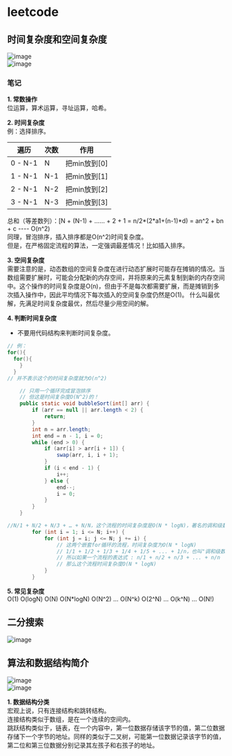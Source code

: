 # leetcode
## 时间复杂度和空间复杂度
![image](https://github.com/ZYJ-Group/Tanghy/assets/94824386/1ee46368-5159-4b77-8244-5f185aba2869)  
![image](https://github.com/ZYJ-Group/Tanghy/assets/94824386/cd46f995-04bd-4679-acff-48b1841c247c)  
### 笔记  

**1. 常数操作**  
位运算，算术运算，寻址运算，哈希。  

**2. 时间复杂度**  
例：选择排序。  

遍历 | 次数 | 作用
--- | --- | ---
0 - N-1 | N | 把min放到[0]
1 - N-1 | N-1 | 把min放到[1]
2 - N-1 | N-2 | 把min放到[2]
3 - N-1 | N-3 | 把min放到[3]  

总和（等差数列）：[N + (N-1) + …… + 2 + 1 = n/2*(2*a1+(n-1)*d) = an^2 + bn + c ---- O(n^2)  
同理，冒泡排序，插入排序都是O(n^2)时间复杂度。  
但是，在严格固定流程的算法，一定强调最差情况！比如插入排序。 

**3. 空间复杂度**  
需要注意的是，动态数组的空间复杂度在进行动态扩展时可能存在摊销的情况。当数组需要扩展时，可能会分配新的内存空间，并将原来的元素复制到新的内存空间中。这个操作的时间复杂度是O(n)，但由于不是每次都需要扩展，而是摊销到多次插入操作中，因此平均情况下每次插入的空间复杂度仍然是O(1)。
什么叫最优解，先满足时间复杂度最优，然后尽量少用空间的解。  

**4. 判断时间复杂度**
- 不要用代码结构来判断时间复杂度。  
``` C++
// 例：
for(){
  for(){
    }
  }
// 并不表示这个的时间复杂度就为O(n^2)
```
```java
	// 只用一个循环完成冒泡排序
	// 但这是时间复杂度O(N^2)的！
	public static void bubbleSort(int[] arr) {
		if (arr == null || arr.length < 2) {
			return;
		}
		int n = arr.length;
		int end = n - 1, i = 0;
		while (end > 0) {
			if (arr[i] > arr[i + 1]) {
				swap(arr, i, i + 1);
			}
			if (i < end - 1) {
				i++;
			} else {
				end--;
				i = 0;
			}
		}
	}
```

```java
//N/1 + N/2 + N/3 + … + N/N，这个流程的时间复杂度是O(N * logN)，著名的调和级数
		for (int i = 1; i <= N; i++) {
			for (int j = i; j <= N; j += i) {
				// 这两个嵌套for循环的流程，时间复杂度为O(N * logN)
				// 1/1 + 1/2 + 1/3 + 1/4 + 1/5 + ... + 1/n，也叫"调和级数"，收敛于O(logN)
				// 所以如果一个流程的表达式 : n/1 + n/2 + n/3 + ... + n/n
				// 那么这个流程时间复杂度O(N * logN)
			}
		}
```

**5. 常见复杂度**  
O(1) O(logN) O(N) O(N*logN) O(N^2) … O(N^k) O(2^N) … O(k^N) … O(N!)  


## 二分搜索
![image](https://github.com/ZYJ-Group/Tanghy/assets/94824386/05d0685e-5a61-4ace-a7b6-c095343f964c)


## 算法和数据结构简介  
![image](https://github.com/ZYJ-Group/Tanghy/assets/94824386/5b6e1a1c-3de1-4d99-9da6-ba9dc7227a90)   
![image](https://github.com/ZYJ-Group/Tanghy/assets/94824386/ba0f07f1-d7a5-484c-b3c4-dba826f11114)  


**1. 数据结构分类**    
宏观上说，只有连接结构和跳转结构。  
连接结构类似于数组，是在一个连续的空间内。  
跳跃结构类似于，链表，在一个内容中，第一位数据存储该字节的值，第二位数据存储下一个字节的地址。同样的类似于二叉树，可能第一位数据记录该字节的值，第二位和第三位数据分别记录其左孩子和右孩子的地址。

